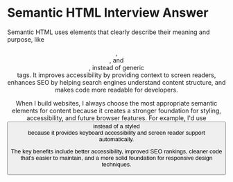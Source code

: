 # Semantic HTML Interview Answer

Semantic HTML uses elements that clearly describe their meaning and purpose, like <header>, <nav>, and <footer>, instead of generic <div> tags. It improves accessibility by providing context to screen readers, enhances SEO by helping search engines understand content structure, and makes code more readable for developers.

When I build websites, I always choose the most appropriate semantic elements for content because it creates a stronger foundation for styling, accessibility, and future browser features. For example, I'd use <button> instead of a styled <div> because it provides keyboard accessibility and screen reader support automatically.

The key benefits include better accessibility, improved SEO rankings, cleaner code that's easier to maintain, and a more solid foundation for responsive design techniques.